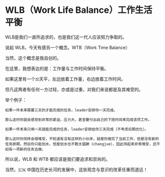 # WLB（Work Life Balance）工作生活平衡

WLB是我们一直所追求的，也是我们这一代人应该努力争取的。

说起 WLB，今天有感另一个概念。WTB（Work Time Balance）

当然，这个概念是我自创的。

在这里，我想表达的是：工作量与工作时间保持平衡。

如果这里有一个⚖️天平，左边放着工作量，右边放着工作时间。

但凡这两者有任何一方过轻，亦或是过重，对我们来说都是及其难受的。

举个例子：

    如果一件本来需要三天的才能完成的任务，leader安排你一天完成。

    那么这时你就会感觉到非常的紧迫，压力大，甚至要付出自己的下班时间来完成该项工作。

    如果一件本来只用一天就能完成的任务，leader安排给你三天完成（不考虑后期优化）。

    那么这时你同样会很难受，不知道有没有这样的小伙伴，就是你做完了当前工作，但是没有新的任务排期，然后你只能划水，但是划水也不敢太猖獗（changjue），因此待起来非常难受，还不如有一项新的任务去做。

所以说，WLB 和 WTB 都应该是我们要追求和崇尚的。

当然，🇨🇳 中国在历史长河的发展中，这些观念与意识的改革任重而道远！